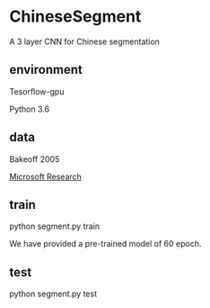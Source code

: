 # ChineseSegment
A 3 layer CNN for Chinese segmentation
## environment
Tesorflow-gpu

Python 3.6

## data
Bakeoff 2005

[Microsoft Research](http://sighan.cs.uchicago.edu/bakeoff2005/)

## train

python segment.py train

We have provided a pre-trained model of 60 epoch.

## test

python segment.py test
